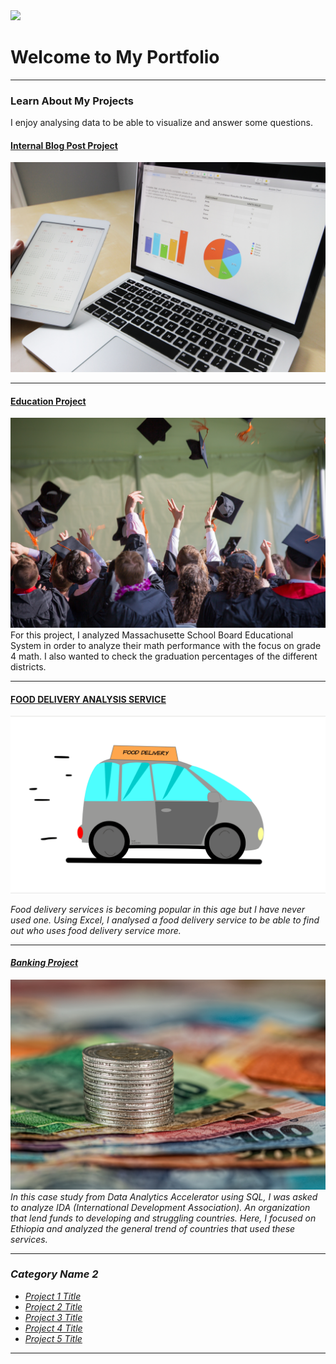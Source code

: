 <img src="images/My project-1 (3).png?raw=true"/>

# Welcome to My Portfolio

---

### Learn About My Projects
I enjoy analysing data to be able to visualize and answer some questions.


#### [Internal Blog Post Project](/bank)
<img src="images/pexels-pixabay-265087.jpg?raw=true"/>

---
#### [Education Project](https://www.linkedin.com/pulse/data-analysis-state-school-board-osayamen-ozigagu/)
<img src="images/pexels-emily-ranquist-1205651.jpg?raw=true"/>
For this project, I analyzed Massachusette School Board Educational System in order to analyze their math performance with the focus on grade 4 math. I also wanted to check the graduation percentages of the different districts.

---
#### [FOOD DELIVERY ANALYSIS SERVICE](https://www.linkedin.com/posts/osayamen-ozigagu_activity-7024103662490685440-I5dd?utm_source=share&utm_medium=member_desktop)
[<img src="images/DOOR-DASH1-21-2023_16-34-58.gif?raw=true"/>](inkedin.com/pulse/doordash-sales-analysis-using-excel-my-view-osayamen-ozigagu%3FtrackingId=YagmjufTT1C932Hiy72Z0g%253D%253D/?trackingId=YagmjufTT1C932Hiy72Z0g%3D%3D)
<p><i>Food delivery services is becoming popular in this age but I have never used one. Using Excel, I analysed a food delivery service to be able to find out who uses food delivery service more.<i></p> 


---
#### [Banking Project]()
[<img src="images/pexels-pixabay-210574.jpg?raw=true"/>]()
In this case study from Data Analytics Accelerator using SQL, I was asked to analyze IDA (International Development Association). An organization that lend funds to developing and struggling countries. Here, I focused on Ethiopia and analyzed the general trend of countries that used these services. 

---

### Category Name 2

- [Project 1 Title](http://example.com/)
- [Project 2 Title](http://example.com/)
- [Project 3 Title](http://example.com/)
- [Project 4 Title](http://example.com/)
- [Project 5 Title](http://example.com/)

---




